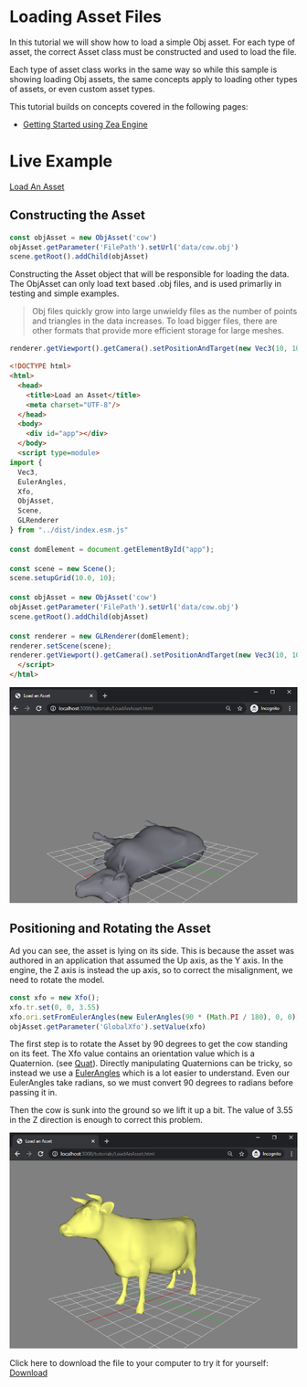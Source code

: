 
# Loading Asset Files
In this tutorial we will show how to load a simple Obj asset. For each type of asset, the correct Asset class must be constructed and used to load the file. 

Each type of asset class works in the same way so while this sample is showing loading Obj assets, the same concepts apply to loading other types of assets, or even custom asset types. 

This tutorial builds on concepts covered in the following pages:

 * [Getting Started using Zea Engine](getting-started/get-started-with-engine.md)

# Live Example

[Load An Asset](./LoadAnAsset.html ':include :type=iframe width=100% height=800px')


## Constructing the Asset

```javascript
const objAsset = new ObjAsset('cow')
objAsset.getParameter('FilePath').setUrl('data/cow.obj')
scene.getRoot().addChild(objAsset)
```

Constructing the Asset object that will be responsible for loading the data. The ObjAsset can only load text based .obj files, and is used primarliy in testing and simple examples.

> Obj files quickly grow into large unwieldy files as the number of points and triangles in the data increases. To load bigger files, there are other formats that provide more efficient storage for large meshes.


```javascript
renderer.getViewport().getCamera().setPositionAndTarget(new Vec3(10, 10, 5), new Vec3(0, 0, 3))
```

```html
<!DOCTYPE html>
<html>
  <head>
    <title>Load an Asset</title>
    <meta charset="UTF-8"/>
  </head>
  <body>
    <div id="app"></div>
  </body>
  <script type=module>
import { 
  Vec3,
  EulerAngles,
  Xfo,
  ObjAsset,
  Scene, 
  GLRenderer
} from "../dist/index.esm.js"

const domElement = document.getElementById("app");

const scene = new Scene();
scene.setupGrid(10.0, 10);

const objAsset = new ObjAsset('cow')
objAsset.getParameter('FilePath').setUrl('data/cow.obj')
scene.getRoot().addChild(objAsset)

const renderer = new GLRenderer(domElement);
renderer.setScene(scene);
renderer.getViewport().getCamera().setPositionAndTarget(new Vec3(10, 10, 5), new Vec3(0, 0, 3))
  </script>
</html>
```

![load-asset0](../_media/load-asset0.png)

## Positioning and Rotating the Asset

Ad you can see, the asset is lying on its side. This is because the asset was authored in an application that assumed the Up axis, as the Y axis. In the engine, the Z axis is instead the up axis, so to correct the misalignment, we need to rotate the model.

```javascript
const xfo = new Xfo();
xfo.tr.set(0, 0, 3.55)
xfo.ori.setFromEulerAngles(new EulerAngles(90 * (Math.PI / 180), 0, 0))
objAsset.getParameter('GlobalXfo').setValue(xfo)
```

The first step is to rotate the Asset by 90 degrees to get the cow standing on its feet. The Xfo value contains an orientation value which is a Quaternion. (see [Quat](api/Math/Quat.md)). Directly manipulating Quaternions can be tricky, so instead we use a [EulerAngles](api/Math/EulerAngles.md) which is a lot easier to understand. Even our EulerAngles take radians, so we must convert 90 degrees to radians before passing it in.

Then the cow is sunk into the ground so we lift it up a bit.
The value of 3.55 in the Z direction is enough to correct this problem.


![load-asset1](../_media/load-asset1.png)

Click here to download the file to your computer to try it for yourself: 
<a id="raw-url" href="./tutorials/LoadAnAsset.html" download>Download</a>